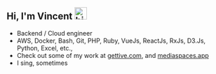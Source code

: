 ## Hi, I'm Vincent <img src="https://user-images.githubusercontent.com/1303154/88677602-1635ba80-d120-11ea-84d8-d263ba5fc3c0.gif" width="28px" height="28px" alt="hi">

- Backend / Cloud engineer
- AWS, Docker, Bash, Git, PHP, Ruby, VueJs, ReactJs, RxJs, D3.Js, Python, Excel, etc.,
- Check out some of my work at [gettive.com](https://www.gettive.com), and [mediaspaces.app](https://www.mediaspaces.app)
- I sing, sometimes
